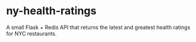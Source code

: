 ny-health-ratings
=================

A small Flask + Redis API that returns the latest and greatest health ratings for NYC restaurants.